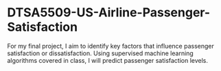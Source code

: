 # DTSA5509-US-Airline-Passenger-Satisfaction
For my final project, I aim to identify key factors that influence passenger satisfaction or dissatisfaction. Using supervised machine learning algorithms covered in class, I will predict passenger satisfaction levels. 
